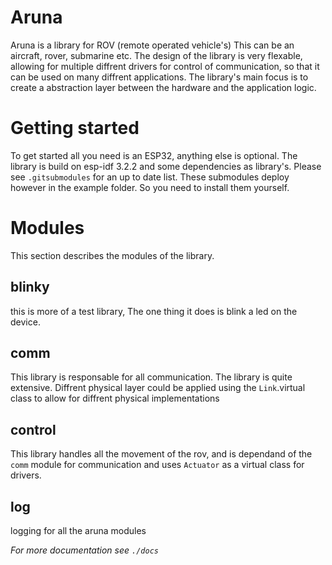 # Aruna

Aruna is a library for ROV (remote operated vehicle's) This can be an aircraft, rover, submarine etc. 
The design of the library is very flexable, allowing for multiple diffrent drivers for control of communication, so that it can be used on many diffrent applications. The library's main focus is to create a abstraction layer between the hardware and the application logic.

# Getting started

To get started all you need is an ESP32, anything else is optional. The library is build on esp-idf 3.2.2 and some dependencies as library's. Please see `.gitsubmodules` for an up to date list. These submodules deploy however in the example folder. So you need to install them yourself.

# Modules

This section describes the modules of the library.

## blinky

this is more of a test library, The one thing it does is blink a led on the device.

## comm

This library is responsable for all communication. The library is quite extensive. Diffrent physical layer could be applied using the `Link`.virtual class to allow for diffrent physical implementations

## control

This library handles all the movement of the rov, and is dependand of the `comm` module for communication and uses `Actuator` as a virtual class for drivers.

## log

logging for all the aruna modules

*For more documentation see `./docs`*